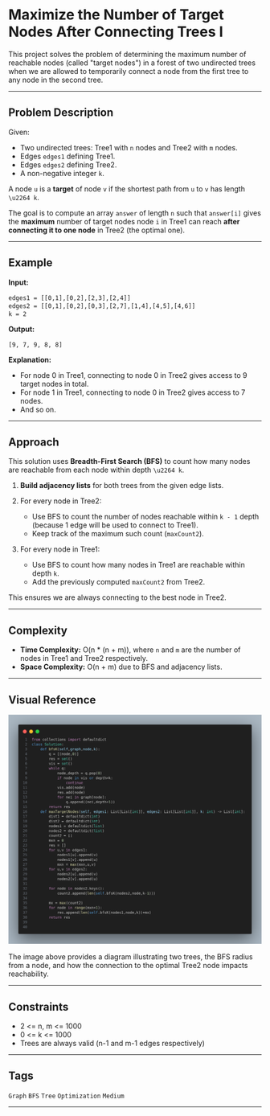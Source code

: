# Maximize the Number of Target Nodes After Connecting Trees I

This project solves the problem of determining the maximum number of reachable nodes (called "target nodes") in a forest of two undirected trees when we are allowed to temporarily connect a node from the first tree to any node in the second tree.

---

## Problem Description

Given:

* Two undirected trees: Tree1 with `n` nodes and Tree2 with `m` nodes.
* Edges `edges1` defining Tree1.
* Edges `edges2` defining Tree2.
* A non-negative integer `k`.

A node `u` is a **target** of node `v` if the shortest path from `u` to `v` has length `\u2264 k`.

The goal is to compute an array `answer` of length `n` such that `answer[i]` gives the **maximum** number of target nodes node `i` in Tree1 can reach **after connecting it to one node** in Tree2 (the optimal one).

---

## Example

**Input:**

```
edges1 = [[0,1],[0,2],[2,3],[2,4]]
edges2 = [[0,1],[0,2],[0,3],[2,7],[1,4],[4,5],[4,6]]
k = 2
```

**Output:**

```
[9, 7, 9, 8, 8]
```

**Explanation:**

* For node 0 in Tree1, connecting to node 0 in Tree2 gives access to 9 target nodes in total.
* For node 1 in Tree1, connecting to node 0 in Tree2 gives access to 7 nodes.
* And so on.

---

## Approach

This solution uses **Breadth-First Search (BFS)** to count how many nodes are reachable from each node within depth `\u2264 k`.

1. **Build adjacency lists** for both trees from the given edge lists.
2. For every node in Tree2:

   * Use BFS to count the number of nodes reachable within `k - 1` depth (because 1 edge will be used to connect to Tree1).
   * Keep track of the maximum such count (`maxCount2`).
3. For every node in Tree1:

   * Use BFS to count how many nodes in Tree1 are reachable within depth `k`.
   * Add the previously computed `maxCount2` from Tree2.

This ensures we are always connecting to the best node in Tree2.

---

## Complexity

* **Time Complexity:** O(n \* (n + m)), where `n` and `m` are the number of nodes in Tree1 and Tree2 respectively.
* **Space Complexity:** O(n + m) due to BFS and adjacency lists.

---

## Visual Reference

![Solution Diagram](image.png)

The image above provides a diagram illustrating two trees, the BFS radius from a node, and how the connection to the optimal Tree2 node impacts reachability.

---

## Constraints

* 2 <= n, m <= 1000
* 0 <= k <= 1000
* Trees are always valid (n-1 and m-1 edges respectively)

---

## Tags

`Graph` `BFS` `Tree` `Optimization` `Medium`

---


